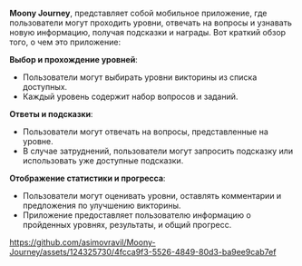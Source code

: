 **Moony Journey**, представляет собой мобильное приложение, где пользователи могут проходить уровни, отвечать на вопросы и узнавать новую информацию, получая подсказки и награды. Вот краткий обзор того, о чем это приложение:

**Выбор и прохождение уровней**:

- Пользователи могут выбирать уровни викторины из списка доступных.
- Каждый уровень содержит набор вопросов и заданий.

**Ответы и подсказки**:

- Пользователи могут отвечать на вопросы, представленные на уровне.
- В случае затруднений, пользователи могут запросить подсказку или использовать уже доступные подсказки.

**Отображение статистики и прогресса**:

- Пользователи могут оценивать уровни, оставлять комментарии и предложения по улучшению викторины.
- Приложение предоставляет пользователю информацию о пройденных уровнях, результаты, и общий прогресс.

https://github.com/asimovravil/Moony-Journey/assets/124325730/4fcca9f3-5526-4849-80d3-ba9ee9cab7ef

